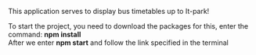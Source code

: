 This application serves to display bus timetables up to It-park!

To start the project, you need to download the packages for this, enter the command: <b>npm install</b><br/>
After we enter <b>npm start</b> and follow the link specified in the terminal
